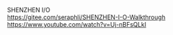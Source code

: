 SHENZHEN I/O  
https://gitee.com/seraphli/SHENZHEN-I-O-Walkthrough  
https://www.youtube.com/watch?v=Uj-nBFsQLkI  

